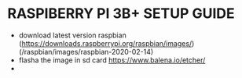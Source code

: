 # RASPIBERRY PI 3B+ SETUP GUIDE

- download latest version raspbian (https://downloads.raspberrypi.org/raspbian/images/) (/raspbian/images/raspbian-2020-02-14)
- flasha the image in sd card https://www.balena.io/etcher/
- 
